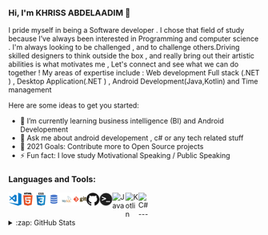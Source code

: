 ### Hi, I'm KHRISS ABDELAADIM 👋

I pride myself in being a Software developer . I chose that field of study because I’ve always been interested in Programming and computer science .
I'm always looking to be challenged , and to challenge others.Driving skilled designers to think outside the box , and really bring out their artistic abilities is what motivates me , Let's connect and see what we can do together !
My areas of expertise include :
Web development Full stack (.NET ) , Desktop Application(.NET ) , Android Development(Java,Kotlin) and Time management 


Here are some ideas to get you started:

- 🌱 I’m currently learning business intelligence (BI) and Android Developement
- 💬 Ask me about android developement , c# or any tech related stuff
- 🥅 2021 Goals: Contribute more to Open Source projects
- ⚡ Fun fact: I love study Motivational Speaking / Public Speaking

### Languages and Tools:

<img align="left" alt="Visual Studio Code" width="26px" src="https://raw.githubusercontent.com/github/explore/80688e429a7d4ef2fca1e82350fe8e3517d3494d/topics/visual-studio-code/visual-studio-code.png" />
<img align="left" alt="HTML5" width="26px" src="https://raw.githubusercontent.com/github/explore/80688e429a7d4ef2fca1e82350fe8e3517d3494d/topics/html/html.png" />
<img align="left" alt="CSS3" width="26px" src="https://raw.githubusercontent.com/github/explore/80688e429a7d4ef2fca1e82350fe8e3517d3494d/topics/css/css.png" />
<img align="left" alt="SQL" width="26px" src="https://raw.githubusercontent.com/github/explore/80688e429a7d4ef2fca1e82350fe8e3517d3494d/topics/sql/sql.png" />
<img align="left" alt="MySQL" width="26px" src="https://raw.githubusercontent.com/github/explore/80688e429a7d4ef2fca1e82350fe8e3517d3494d/topics/mysql/mysql.png" />
<img align="left" alt="Git" width="26px" src="https://raw.githubusercontent.com/github/explore/80688e429a7d4ef2fca1e82350fe8e3517d3494d/topics/git/git.png" />
<img align="left" alt="GitHub" width="26px" src="https://raw.githubusercontent.com/github/explore/78df643247d429f6cc873026c0622819ad797942/topics/github/github.png" />
<img align="left" alt="Terminal" width="26px" src="https://raw.githubusercontent.com/github/explore/80688e429a7d4ef2fca1e82350fe8e3517d3494d/topics/terminal/terminal.png" />
<img align="left" alt="Java" width="26px" src="https://icon-library.com/images/java-icon-images/java-icon-images-6.jpg" />
<img align="left" alt="Kotlin" width="26px" src="https://cdn.worldvectorlogo.com/logos/kotlin-1.svg" />
<img align="left" alt="C#" width="26px" src="https://www.kindpng.com/picc/m/657-6574280_c-c-sharp-logo-png-transparent-png.png" />


<br />
<br />
---


<details>
  <summary>:zap: GitHub Stats</summary>

  <img align="left" alt="Abdelaadim's GitHub Stats" src="https://github-readme-stats.vercel.app/api?username=abdelaadimkrs&&show_icons=true&hide_border=true" />

</details>
